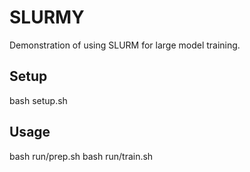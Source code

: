 # SLURMY
Demonstration of using SLURM for large model training.

## Setup

bash setup.sh

## Usage

bash run/prep.sh
bash run/train.sh

